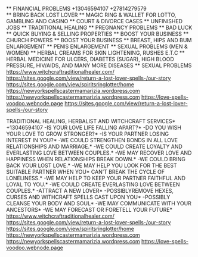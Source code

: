 
** FINANCIAL PROBLEMS +13046594107    +27814279579  
** BRING BACK LOST LOVER
** MAGIC RING & WALLET FOR LOTTO, GAMBLING AND CASINO
** COURT & DIVORCE CASES
** UNFINISHED JOBS
** TRADITIONAL HEALING
** PREGNANCY PROBLEMS
** BAD LUCK
** QUICK BUYING & SELLING PROPERTIES
** BOOST YOUR BUSINESS
** CHURCH POWERS
** BOOST YOUR BUSINESS
** BREAST, HIPS AND BUM ENLARGEMENT
** PENIS ENLARGEMENT
** SEXUAL PROBLEMS (MEN & WOMEN)
** HERBAL CREAMS FOR SKIN LIGHTENING, RUSHES E.T.C
** HERBAL MEDICINE FOR ULCERS, DIABETES (SUGAR), HIGH BLOOD PRESSURE, HIV/AIDS, AND MANY MORE DISEASES
** SEXUAL PROBLEMS https://www.witchcraftraditionalhealer.com/
https://sites.google.com/view/return-a-lost-lover-spells-/our-story
https://sites.google.com/view/spiritsringlotter/home
https://newyorkspellscastermamarizia.wordpress.com
https://newyorkspellscastermamarizia.wordpress.com
https://love-spells-voodoo.webnode.page
https://sites.google.com/view/return-a-lost-lover-spells-/our-story



TRADITIONAL HEALING, HERBALIST AND WITCHCRAFT SERVICES* +13046594107 
-IS YOUR LOVE LIFE FALLING APART?*
-DO YOU WISH YOUR LOVE TO GROW STRONGER?*
-IS YOUR PARTNER LOSING INTEREST IN YOU?*
-WE COULD STRENGTHEN BONDS IN ALL LOVE RELATIONSHIPS AND MARRIAGE.*
-WE COULD CREATE LOYALTY AND EVERLASTING LOVE BETWEEN COUPLES.*
-WE MAY RECOVER LOVE AND HAPPINESS WHEN RELATIONSHIPS BREAK DOWN.*
-WE COULD BRING BACK YOUR LOST LOVE.*
-WE MAY HELP YOU LOOK FOR THE BEST SUITABLE PARTNER WHEN YOU* CAN’T BREAK THE CYCLE OF LONELINESS.*
-WE MAY HELP TO KEEP YOUR PARTNER FAITHFUL AND LOYAL TO YOU.*
-WE COULD CREATE EVERLASTING LOVE BETWEEN COUPLES.*
-ATTRACT A NEW LOVER*
-POSSIBLYREMOVE HEXES, CURSES AND WITHCRAFT SPELLS CAST UPON YOU*
-POSSIBLY CLEANSE YOUR BODY AND SOUL*
-WE MAY COMMUNICATE WITH YOUR ANCESTORS*
-WE MAY FORECAST OR FORETELL YOUR FUTURE*
https://www.witchcraftraditionalhealer.com/
https://sites.google.com/view/return-a-lost-lover-spells-/our-story
https://sites.google.com/view/spiritsringlotter/home
https://newyorkspellscastermamarizia.wordpress.com
https://newyorkspellscastermamarizia.wordpress.com
https://love-spells-voodoo.webnode.page
